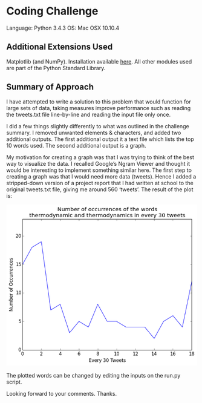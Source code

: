 Coding Challenge
===========================================================

Language:	Python 3.4.3
OS:		Mac OSX 10.10.4

## Additional Extensions Used

Matplotlib (and NumPy). Installation available [here](http://matplotlib.org/faq/installing_faq.html). All other modules used are part of the Python Standard Library.

## Summary of Approach

I have attempted to write a solution to this problem that would function for large sets of data, taking measures improve performance such as reading the tweets.txt file line-by-line and reading the input file only once.

I did a few things slightly differently to what was outlined in the challenge summary. I removed unwanted elements & characters, and added two additional outputs. The first additional output it a text file which lists the top 10 words used. The second additional output is a graph.

My motivation for creating a graph was that I was trying to think of the best way to visualize the data. I recalled Google’s Ngram Viewer and thought it would be interesting to implement something similar here. The first step to creating a graph was that I would need more data (tweets). Hence I added a stripped-down version of a project report that I had written at school to the original tweets.txt file, giving me around 560 ‘tweets’. The result of the plot is:

![Example Plot](tweet_output/plot.png)

The plotted words can be changed by editing the inputs on the run.py script. 

Looking forward to your comments. Thanks.